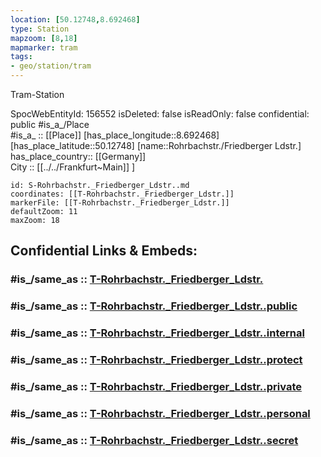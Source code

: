 ```yaml
---
location: [50.12748,8.692468] 
type: Station 
mapzoom: [8,18] 
mapmarker: tram 
tags:
- geo/station/tram
---
```


Tram-Station

SpocWebEntityId: 156552
isDeleted: false
isReadOnly: false
confidential: public
#is_a_/Place  
#is_a_ :: [[Place]] 
[has_place_longitude::8.692468] 
[has_place_latitude::50.12748] 
[name::Rohrbachstr./Friedberger Ldstr.] 
has_place_country:: [[Germany]]  
City :: [[../../Frankfurt~Main]] ] 


```leaflet
id: S-Rohrbachstr._Friedberger_Ldstr..md
coordinates: [[T-Rohrbachstr._Friedberger_Ldstr.]] 
markerFile: [[T-Rohrbachstr._Friedberger_Ldstr.]] 
defaultZoom: 11 
maxZoom: 18
```


## Confidential Links & Embeds: 

### #is_/same_as :: [T-Rohrbachstr._Friedberger_Ldstr.](/_Standards/Earth/Continent/Europe/Europe~Central/Germany/Germany~West/Hessen/counties~Hessen/Frankfurt~Main/Stations-FFM~T/T-Rohrbachstr._Friedberger_Ldstr..md) 

### #is_/same_as :: [T-Rohrbachstr._Friedberger_Ldstr..public](/_public/Earth/Continent/Europe/Europe~Central/Germany/Germany~West/Hessen/counties~Hessen/Frankfurt~Main/Stations-FFM~T/T-Rohrbachstr._Friedberger_Ldstr..public.md) 

### #is_/same_as :: [T-Rohrbachstr._Friedberger_Ldstr..internal](/_internal/Earth/Continent/Europe/Europe~Central/Germany/Germany~West/Hessen/counties~Hessen/Frankfurt~Main/Stations-FFM~T/T-Rohrbachstr._Friedberger_Ldstr..internal.md) 

### #is_/same_as :: [T-Rohrbachstr._Friedberger_Ldstr..protect](/_protect/Earth/Continent/Europe/Europe~Central/Germany/Germany~West/Hessen/counties~Hessen/Frankfurt~Main/Stations-FFM~T/T-Rohrbachstr._Friedberger_Ldstr..protect.md) 

### #is_/same_as :: [T-Rohrbachstr._Friedberger_Ldstr..private](/_private/Earth/Continent/Europe/Europe~Central/Germany/Germany~West/Hessen/counties~Hessen/Frankfurt~Main/Stations-FFM~T/T-Rohrbachstr._Friedberger_Ldstr..private.md) 

### #is_/same_as :: [T-Rohrbachstr._Friedberger_Ldstr..personal](/_personal/Earth/Continent/Europe/Europe~Central/Germany/Germany~West/Hessen/counties~Hessen/Frankfurt~Main/Stations-FFM~T/T-Rohrbachstr._Friedberger_Ldstr..personal.md) 

### #is_/same_as :: [T-Rohrbachstr._Friedberger_Ldstr..secret](/_secret/Earth/Continent/Europe/Europe~Central/Germany/Germany~West/Hessen/counties~Hessen/Frankfurt~Main/Stations-FFM~T/T-Rohrbachstr._Friedberger_Ldstr..secret.md)

